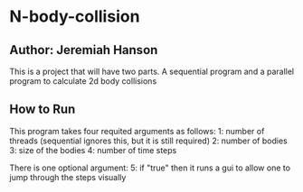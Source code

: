 # N-body-collision
## Author: Jeremiah Hanson

This is a project that will have two parts. A sequential program and a parallel program to calculate 2d body collisions

## How to Run

This program takes four requited arguments as follows:
	1: number of threads (sequential ignores this, but it is still required)
	2: number of bodies
	3: size of the bodies
	4: number of time steps
	
There is one optional argument:
	5: if "true" then it runs a gui to allow one to jump through the steps visually

